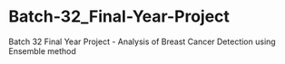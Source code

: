 # Batch-32_Final-Year-Project
Batch 32 Final Year Project - Analysis of Breast Cancer Detection using Ensemble method
